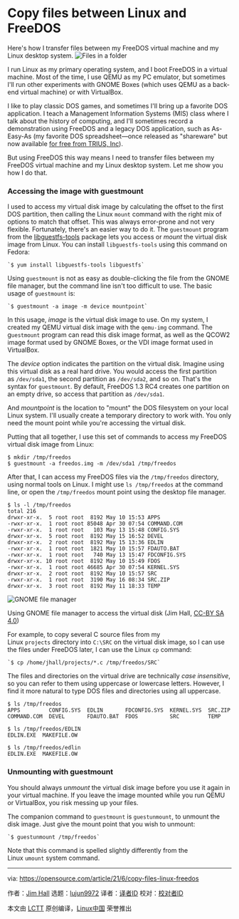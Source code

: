 [#]: subject: (Copy files between Linux and FreeDOS)
[#]: via: (https://opensource.com/article/21/6/copy-files-linux-freedos)
[#]: author: (Jim Hall https://opensource.com/users/jim-hall)
[#]: collector: (lujun9972)
[#]: translator: (geekpi)
[#]: reviewer: ( )
[#]: publisher: ( )
[#]: url: ( )

Copy files between Linux and FreeDOS
======
Here's how I transfer files between my FreeDOS virtual machine and my
Linux desktop system.
![Files in a folder][1]

I run Linux as my primary operating system, and I boot FreeDOS in a virtual machine. Most of the time, I use QEMU as my PC emulator, but sometimes I'll run other experiments with GNOME Boxes (which uses QEMU as a back-end virtual machine) or with VirtualBox.

I like to play classic DOS games, and sometimes I'll bring up a favorite DOS application. I teach a Management Information Systems (MIS) class where I talk about the history of computing, and I'll sometimes record a demonstration using FreeDOS and a legacy DOS application, such as As-Easy-As (my favorite DOS spreadsheet—once released as "shareware" but now available [for free from TRIUS, Inc][2]).

But using FreeDOS this way means I need to transfer files between my FreeDOS virtual machine and my Linux desktop system. Let me show you how I do that.

### Accessing the image with guestmount

I used to access my virtual disk image by calculating the offset to the first DOS partition, then calling the Linux `mount` command with the right mix of options to match that offset. This was always error-prone and not very flexible. Fortunately, there's an easier way to do it. The `guestmount` program from the [libguestfs-tools][3] package lets you access or _mount_ the virtual disk image from Linux. You can install `libguestfs-tools` using this command on Fedora:


```
`$ yum install libguestfs-tools libguestfs`
```

Using `guestmount` is not as easy as double-clicking the file from the GNOME file manager, but the command line isn't too difficult to use. The basic usage of `guestmount` is:


```
`$ guestmount -a image -m device mountpoint`
```

In this usage, _image_ is the virtual disk image to use. On my system, I created my QEMU virtual disk image with the `qemu-img` command. The g`uestmount` program can read this disk image format, as well as the QCOW2 image format used by GNOME Boxes, or the VDI image format used in VirtualBox.

The _device_ option indicates the partition on the virtual disk. Imagine using this virtual disk as a real hard drive. You would access the first partition as `/dev/sda1`, the second partition as `/dev/sda2`, and so on. That's the syntax for `guestmount`. By default, FreeDOS 1.3 RC4 creates one partition on an empty drive, so access that partition as `/dev/sda1`.

And _mountpoint_ is the location to "mount" the DOS filesystem on your local Linux system. I'll usually create a temporary directory to work with. You only need the mount point while you're accessing the virtual disk.

Putting that all together, I use this set of commands to access my FreeDOS virtual disk image from Linux:


```
$ mkdir /tmp/freedos
$ guestmount -a freedos.img -m /dev/sda1 /tmp/freedos
```

After that, I can access my FreeDOS files via the `/tmp/freedos` directory, using normal tools on Linux. I might use `ls /tmp/freedos` at the command line, or open the `/tmp/freedos` mount point using the desktop file manager.


```
$ ls -l /tmp/freedos
total 216
drwxr-xr-x.  5 root root  8192 May 10 15:53 APPS
-rwxr-xr-x.  1 root root 85048 Apr 30 07:54 COMMAND.COM
-rwxr-xr-x.  1 root root   103 May 13 15:48 CONFIG.SYS
drwxr-xr-x.  5 root root  8192 May 15 16:52 DEVEL
drwxr-xr-x.  2 root root  8192 May 15 13:36 EDLIN
-rwxr-xr-x.  1 root root  1821 May 10 15:57 FDAUTO.BAT
-rwxr-xr-x.  1 root root   740 May 13 15:47 FDCONFIG.SYS
drwxr-xr-x. 10 root root  8192 May 10 15:49 FDOS
-rwxr-xr-x.  1 root root 46685 Apr 30 07:54 KERNEL.SYS
drwxr-xr-x.  2 root root  8192 May 10 15:57 SRC
-rwxr-xr-x.  1 root root  3190 May 16 08:34 SRC.ZIP
drwxr-xr-x.  3 root root  8192 May 11 18:33 TEMP
```

![GNOME file manager][4]

Using GNOME file manager to access the virtual disk
(Jim Hall, [CC-BY SA 4.0][5])

For example, to copy several C source files from my Linux `projects` directory into `C:\SRC` on the virtual disk image, so I can use the files under FreeDOS later, I can use the Linux `cp` command:


```
`$ cp /home/jhall/projects/*.c /tmp/freedos/SRC`
```

The files and directories on the virtual drive are technically _case insensitive_, so you can refer to them using uppercase or lowercase letters. However, I find it more natural to type DOS files and directories using all uppercase.


```
$ ls /tmp/freedos
APPS         CONFIG.SYS  EDLIN       FDCONFIG.SYS  KERNEL.SYS  SRC.ZIP
COMMAND.COM  DEVEL       FDAUTO.BAT  FDOS          SRC         TEMP

$ ls /tmp/freedos/EDLIN
EDLIN.EXE  MAKEFILE.OW

$ ls /tmp/freedos/edlin
EDLIN.EXE  MAKEFILE.OW
```

### Unmounting with guestmount

You should always _unmount_ the virtual disk image before you use it again in your virtual machine. If you leave the image mounted while you run QEMU or VirtualBox, you risk messing up your files.

The companion command to `guestmount` is `guestunmount`, to unmount the disk image. Just give the mount point that you wish to unmount:


```
`$ guestunmount /tmp/freedos`
```

Note that this command is spelled slightly differently from the Linux `umount` system command.

--------------------------------------------------------------------------------

via: https://opensource.com/article/21/6/copy-files-linux-freedos

作者：[Jim Hall][a]
选题：[lujun9972][b]
译者：[译者ID](https://github.com/译者ID)
校对：[校对者ID](https://github.com/校对者ID)

本文由 [LCTT](https://github.com/LCTT/TranslateProject) 原创编译，[Linux中国](https://linux.cn/) 荣誉推出

[a]: https://opensource.com/users/jim-hall
[b]: https://github.com/lujun9972
[1]: https://opensource.com/sites/default/files/styles/image-full-size/public/lead-images/files_documents_paper_folder.png?itok=eIJWac15 (Files in a folder)
[2]: http://www.triusinc.com/forums/viewtopic.php?t=10
[3]: https://libguestfs.org/
[4]: https://opensource.com/sites/default/files/uploads/gnome-file-manager.png (Using GNOME file manager to access the virtual disk)
[5]: https://creativecommons.org/licenses/by-sa/4.0/
